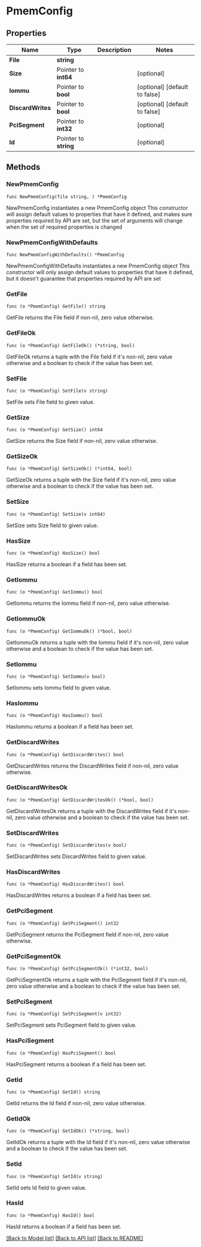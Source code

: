 # PmemConfig

## Properties

Name | Type | Description | Notes
------------ | ------------- | ------------- | -------------
**File** | **string** |  | 
**Size** | Pointer to **int64** |  | [optional] 
**Iommu** | Pointer to **bool** |  | [optional] [default to false]
**DiscardWrites** | Pointer to **bool** |  | [optional] [default to false]
**PciSegment** | Pointer to **int32** |  | [optional] 
**Id** | Pointer to **string** |  | [optional] 

## Methods

### NewPmemConfig

`func NewPmemConfig(file string, ) *PmemConfig`

NewPmemConfig instantiates a new PmemConfig object
This constructor will assign default values to properties that have it defined,
and makes sure properties required by API are set, but the set of arguments
will change when the set of required properties is changed

### NewPmemConfigWithDefaults

`func NewPmemConfigWithDefaults() *PmemConfig`

NewPmemConfigWithDefaults instantiates a new PmemConfig object
This constructor will only assign default values to properties that have it defined,
but it doesn't guarantee that properties required by API are set

### GetFile

`func (o *PmemConfig) GetFile() string`

GetFile returns the File field if non-nil, zero value otherwise.

### GetFileOk

`func (o *PmemConfig) GetFileOk() (*string, bool)`

GetFileOk returns a tuple with the File field if it's non-nil, zero value otherwise
and a boolean to check if the value has been set.

### SetFile

`func (o *PmemConfig) SetFile(v string)`

SetFile sets File field to given value.


### GetSize

`func (o *PmemConfig) GetSize() int64`

GetSize returns the Size field if non-nil, zero value otherwise.

### GetSizeOk

`func (o *PmemConfig) GetSizeOk() (*int64, bool)`

GetSizeOk returns a tuple with the Size field if it's non-nil, zero value otherwise
and a boolean to check if the value has been set.

### SetSize

`func (o *PmemConfig) SetSize(v int64)`

SetSize sets Size field to given value.

### HasSize

`func (o *PmemConfig) HasSize() bool`

HasSize returns a boolean if a field has been set.

### GetIommu

`func (o *PmemConfig) GetIommu() bool`

GetIommu returns the Iommu field if non-nil, zero value otherwise.

### GetIommuOk

`func (o *PmemConfig) GetIommuOk() (*bool, bool)`

GetIommuOk returns a tuple with the Iommu field if it's non-nil, zero value otherwise
and a boolean to check if the value has been set.

### SetIommu

`func (o *PmemConfig) SetIommu(v bool)`

SetIommu sets Iommu field to given value.

### HasIommu

`func (o *PmemConfig) HasIommu() bool`

HasIommu returns a boolean if a field has been set.

### GetDiscardWrites

`func (o *PmemConfig) GetDiscardWrites() bool`

GetDiscardWrites returns the DiscardWrites field if non-nil, zero value otherwise.

### GetDiscardWritesOk

`func (o *PmemConfig) GetDiscardWritesOk() (*bool, bool)`

GetDiscardWritesOk returns a tuple with the DiscardWrites field if it's non-nil, zero value otherwise
and a boolean to check if the value has been set.

### SetDiscardWrites

`func (o *PmemConfig) SetDiscardWrites(v bool)`

SetDiscardWrites sets DiscardWrites field to given value.

### HasDiscardWrites

`func (o *PmemConfig) HasDiscardWrites() bool`

HasDiscardWrites returns a boolean if a field has been set.

### GetPciSegment

`func (o *PmemConfig) GetPciSegment() int32`

GetPciSegment returns the PciSegment field if non-nil, zero value otherwise.

### GetPciSegmentOk

`func (o *PmemConfig) GetPciSegmentOk() (*int32, bool)`

GetPciSegmentOk returns a tuple with the PciSegment field if it's non-nil, zero value otherwise
and a boolean to check if the value has been set.

### SetPciSegment

`func (o *PmemConfig) SetPciSegment(v int32)`

SetPciSegment sets PciSegment field to given value.

### HasPciSegment

`func (o *PmemConfig) HasPciSegment() bool`

HasPciSegment returns a boolean if a field has been set.

### GetId

`func (o *PmemConfig) GetId() string`

GetId returns the Id field if non-nil, zero value otherwise.

### GetIdOk

`func (o *PmemConfig) GetIdOk() (*string, bool)`

GetIdOk returns a tuple with the Id field if it's non-nil, zero value otherwise
and a boolean to check if the value has been set.

### SetId

`func (o *PmemConfig) SetId(v string)`

SetId sets Id field to given value.

### HasId

`func (o *PmemConfig) HasId() bool`

HasId returns a boolean if a field has been set.


[[Back to Model list]](../README.md#documentation-for-models) [[Back to API list]](../README.md#documentation-for-api-endpoints) [[Back to README]](../README.md)


